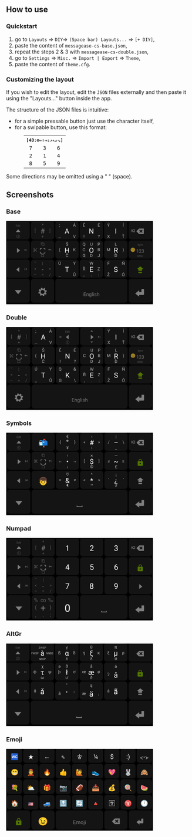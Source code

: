 <h2>How to use</h2><h3>Quickstart</h3><ol><li>go to <code>Layouts</code> => <code>DIY</code>=> <code>(Space bar) Layouts...</code> => <code>[+ DIY]</code>, </li><li> paste the content of <code>messagease-cs-base.json</code>, </li><li> repeat the steps 2 & 3 with <code>messagease-cs-double.json</code>, </li><li> go to <code>Settings</code> => <code>Misc.</code> => <code>Import | Export</code> => <code>Theme</code>, </li><li> paste the content of <code>theme.cfg</code>. </li></ol><h3>Customizing the layout</h3><p> If you wish to edit the layout, edit the <code>JSON</code> files externally and then paste it using the "Layouts..." button inside the app.</p><p>The structure of the JSON files is intuitive:</p><ul><li> for a simple pressable button just use the character itself, </li><li> for a swipable button, use this format: <ul><table style="text-align:center;font-family: monospace;"><tr><th colspan=3><code>[4D:&#x2297;&#x21d0;&#x21d1;&#x21d2;&#x21d3;&#x21d7;&#x21d6;&#x21d9;&#x21d8;]</code></th></tr><tr><td>7</td><td>3</td><td>6</td></tr><tr><td>2</td><td>1</td><td>4</td></tr><tr><td>8</td><td>5</td><td>9</td></tr></table></ul></ul></ul><p>Some directions may be omitted using a " " (space).</p><h2>Screenshots</h2><h3>Base</h3><img src="img/base.png" width=400px /><h3>Double</h3><img src="img/double.png" width=400px /><h3>Symbols</h3><img src="img/sym.png" width=400px /><h3>Numpad</h3><img src="img/num.png" width=400px /><h3>AltGr</h3><img src="img/altgr.png" width=400px /><h3>Emoji</h3><img src="img/emoji.png" width=400px />
